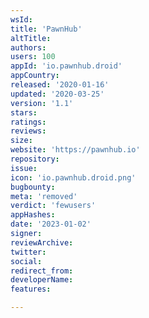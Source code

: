 ```yaml
---
wsId: 
title: 'PawnHub'
altTitle: 
authors: 
users: 100
appId: 'io.pawnhub.droid'
appCountry: 
released: '2020-01-16'
updated: '2020-03-25'
version: '1.1'
stars: 
ratings: 
reviews: 
size: 
website: 'https://pawnhub.io'
repository: 
issue: 
icon: 'io.pawnhub.droid.png'
bugbounty: 
meta: 'removed'
verdict: 'fewusers'
appHashes: 
date: '2023-01-02'
signer: 
reviewArchive: 
twitter: 
social: 
redirect_from: 
developerName: 
features: 

---
```


